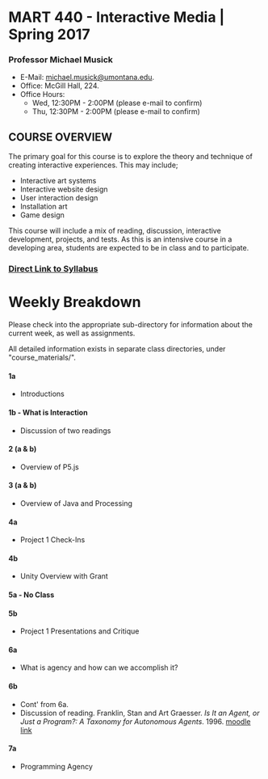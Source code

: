 # MART 440 - Interactive Media |  Spring 2017

### Professor Michael Musick

- E-Mail: [michael.musick@umontana.edu](mailto:michael.musick@umontana.edu).
- Office: McGill Hall, 224.
- Office Hours:
    - Wed, 12:30PM - 2:00PM (please e-mail to confirm)
    - Thu, 12:30PM - 2:00PM (please e-mail to confirm)



## COURSE OVERVIEW
The primary goal for this course is to explore the theory and technique of creating interactive experiences. This may include;
- Interactive art systems
- Interactive website design
- User interaction design
- Installation art
- Game design

This course will include a mix of reading, discussion, interactive development, projects, and tests. As this is an intensive course in a developing area, students are expected to be in class and to participate.

### [Direct Link to Syllabus](https://github.com/Montana-Media-Arts/440-Interactive-Media/tree/master/_Syllabus)



# Weekly Breakdown
Please check into the appropriate sub-directory for information about the current week, as well as assignments.

All detailed information exists in separate class directories, under "course_materials/".


#### 1a

- Introductions


#### 1b - What is Interaction

- Discussion of two readings


#### 2 (a & b)

- Overview of P5.js


#### 3 (a & b)

- Overview of Java and Processing


#### 4a

- Project 1 Check-Ins


#### 4b

- Unity Overview with Grant


#### 5a - No Class


#### 5b

- Project 1 Presentations and Critique


#### 6a

- What is agency and how can we accomplish it?


#### 6b

- Cont' from 6a.
- Discussion of reading. Franklin, Stan and Art Graesser. _Is It an Agent, or Just a Program?: A Taxonomy for Autonomous Agents_. 1996. [moodle link](https://moodle.umt.edu/pluginfile.php/1061164/block_quickmail/attachment_log/126219/1488214110_attachments.zip?forcedownload=1)


#### 7a

- Programming Agency
